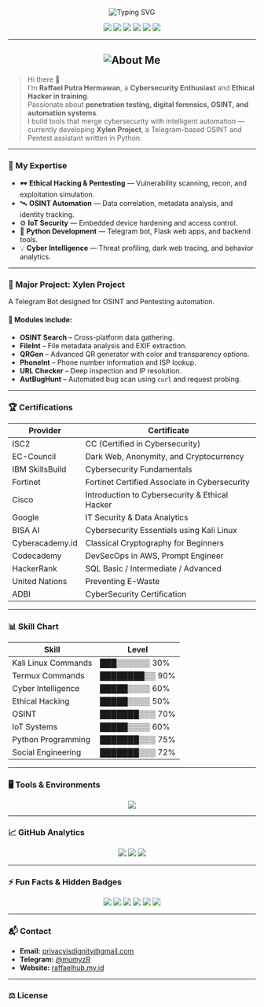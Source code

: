 <!-- Raffael Putra Hermawan GitHub README -->

<p align="center">
  <img src="https://readme-typing-svg.demolab.com?font=CMATRIX&size=45&duration=3000&pause=1000&color=00FF00&center=true&vCenter=true&width=900&lines=Raffael+Putra+Hermawan;Cybersecurity+%26+Ethical+Hacker;Developer+of+Xylen+Project;Welcome+to+my+Matrix" alt="Typing SVG" />
</p>

<p align="center">
  <img src="https://img.shields.io/badge/Status-Active-brightgreen?style=for-the-badge&logo=github" />
  <img src="https://img.shields.io/badge/Focus-Cybersecurity%20%7C%20OSINT-red?style=for-the-badge&logo=kalilinux" />
  <img src="https://img.shields.io/badge/Language-Python%20%7C%20HTML%20%7C%20JS-yellow?style=for-the-badge&logo=python" />
  <img src="https://img.shields.io/badge/Platform-Termux%20%7C%20Linux-blue?style=for-the-badge&logo=linux" />
  <img src="https://komarev.com/ghpvc/?username=raffaelhub&label=Visitors&color=ff0000&style=for-the-badge" />
  <img src="https://img.shields.io/github/followers/raffaelhub?style=for-the-badge&logo=github&label=Followers" />
</p>

---

<h2 align="center">
  <img src="https://readme-typing-svg.demolab.com?font=Minecraft&size=28&pause=1000&color=FFD700&center=true&vCenter=true&width=500&lines=About+Me" alt="About Me" />
</h2>

> Hi there 👋  
> I’m **Raffael Putra Hermawan**, a **Cybersecurity Enthusiast** and **Ethical Hacker in training**.  
> Passionate about **penetration testing, digital forensics, OSINT, and automation systems**.  
> I build tools that merge cybersecurity with intelligent automation — currently developing **Xylen Project**, a Telegram-based OSINT and Pentest assistant written in Python.  

---

### 🧠 My Expertise
- 🕶️ **Ethical Hacking & Pentesting** — Vulnerability scanning, recon, and exploitation simulation.  
- 🛰️ **OSINT Automation** — Data correlation, metadata analysis, and identity tracking.  
- ⚙️ **IoT Security** — Embedded device hardening and access control.  
- 💾 **Python Development** — Telegram bot, Flask web apps, and backend tools.  
- 💡 **Cyber Intelligence** — Threat profiling, dark web tracing, and behavior analytics.

---

### 🚀 Major Project: Xylen Project
A Telegram Bot designed for OSINT and Pentesting automation.
#### 🔧 Modules include:
- **OSINT Search** – Cross-platform data gathering.  
- **FileInt** – File metadata analysis and EXIF extraction.  
- **QRGen** – Advanced QR generator with color and transparency options.  
- **PhoneInt** – Phone number information and ISP lookup.  
- **URL Checker** – Deep inspection and IP resolution.  
- **AutBugHunt** – Automated bug scan using `curl` and request probing.  

---

### 🏆 Certifications
| Provider | Certificate |
|-----------|-------------|
| ISC2 | CC (Certified in Cybersecurity) |
| EC-Council | Dark Web, Anonymity, and Cryptocurrency |
| IBM SkillsBuild | Cybersecurity Fundamentals |
| Fortinet | Fortinet Certified Associate in Cybersecurity |
| Cisco | Introduction to Cybersecurity & Ethical Hacker |
| Google | IT Security & Data Analytics |
| BISA AI | Cybersecurity Essentials using Kali Linux |
| Cyberacademy.id | Classical Cryptography for Beginners |
| Codecademy | DevSecOps in AWS, Prompt Engineer |
| HackerRank | SQL Basic / Intermediate / Advanced |
| United Nations | Preventing E-Waste |
| ADBI | CyberSecurity Certification |

---

### 📊 Skill Chart
| Skill | Level |
|-------|--------|
| Kali Linux Commands | ███▒▒▒▒▒▒ 30% |
| Termux Commands | ████████▒▒ 90% |
| Cyber Intelligence | █████▒▒▒▒ 60% |
| Ethical Hacking | █████▒▒▒▒ 50% |
| OSINT | ███████▒▒▒ 70% |
| IoT Systems | █████▒▒▒▒ 60% |
| Python Programming | ███████▒▒▒ 75% |
| Social Engineering | ███████▒▒▒ 72% |

---

### 🖥️ Tools & Environments
<p align="center">
  <img src="https://skillicons.dev/icons?i=python,html,js,linux,termux,github,vscode,flask,git,bash,sqlite" />
</p>

---

### 📈 GitHub Analytics
<p align="center">
  <img src="https://github-readme-stats.vercel.app/api?username=raffaelhub&show_icons=true&theme=matrix&hide_border=true" />
  <img src="https://github-readme-streak-stats.herokuapp.com/?user=raffaelhub&theme=matrix&hide_border=true" />
  <img src="https://github-readme-stats.vercel.app/api/top-langs/?username=raffaelhub&layout=compact&theme=matrix&hide_border=true" />
</p>

---

### ⚡ Fun Facts & Hidden Badges
<p align="center">
  <img src="https://img.shields.io/badge/Made%20With-Termux-green?style=flat-square&logo=android" />
  <img src="https://img.shields.io/badge/Typing%20Speed-100%20WPM-blue?style=flat-square&logo=codeforces" />
  <img src="https://img.shields.io/badge/Coffee-Powered-black?style=flat-square&logo=buymeacoffee" />
  <img src="https://img.shields.io/badge/Night%20Mode-Always%20On-purple?style=flat-square&logo=visualstudiocode" />
  <img src="https://img.shields.io/badge/Brain%20Uptime-99.9%25-orange?style=flat-square&logo=serverless" />
  <img src="https://img.shields.io/badge/Mindset-Never%20Give%20Up-red?style=flat-square&logo=matrix" />
</p>

---

### 📬 Contact
- **Email:** privacyisdignity@gmail.com  
- **Telegram:** [@mumyzR](https://t.me/mumyzR)
- **Website:** [raffaelhub.my.id](https://www.raffaelhub.my.id)  

---

### ⚖️ License
